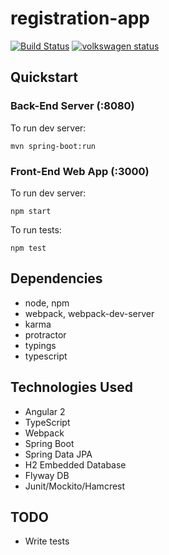 # registration-app

[![Build Status](https://travis-ci.org/xphong/registration-app.svg?branch=master)](https://travis-ci.org/xphong/registration-app) [![volkswagen status](https://auchenberg.github.io/volkswagen/volkswargen_ci.svg?v=1)](https://github.com/auchenberg/volkswagen)

## Quickstart

### Back-End Server (:8080)

To run dev server:

```
mvn spring-boot:run
```

### Front-End Web App (:3000)

To run dev server:

```
npm start
```

To run tests:

```
npm test
```

## Dependencies
* node, npm
* webpack, webpack-dev-server
* karma
* protractor
* typings
* typescript

## Technologies Used
* Angular 2
* TypeScript
* Webpack
* Spring Boot
* Spring Data JPA
* H2 Embedded Database
* Flyway DB
* Junit/Mockito/Hamcrest

## TODO
* Write tests
